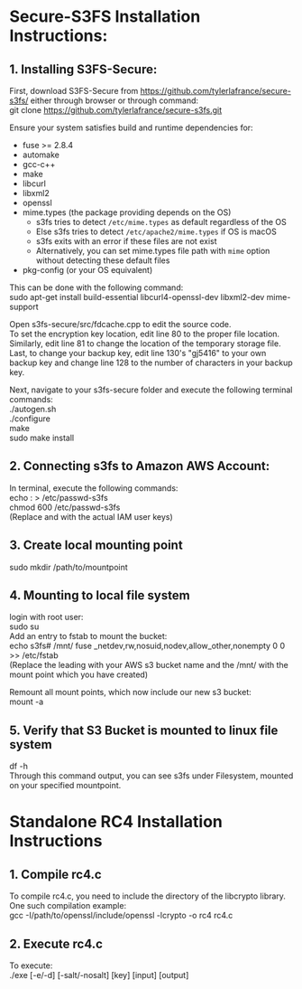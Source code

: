 # Secure-S3FS Installation Instructions:

## 1. Installing S3FS-Secure:

First, download S3FS-Secure from https://github.com/tylerlafrance/secure-s3fs/ either through browser or through command:  
git clone https://github.com/tylerlafrance/secure-s3fs.git

Ensure your system satisfies build and runtime dependencies for:
* fuse >= 2.8.4
* automake
* gcc-c++
* make
* libcurl
* libxml2
* openssl
* mime.types (the package providing depends on the OS)
    * s3fs tries to detect `/etc/mime.types` as default regardless of the OS
    * Else s3fs tries to detect `/etc/apache2/mime.types` if OS is macOS
    * s3fs exits with an error if these files are not exist
    * Alternatively, you can set mime.types file path with `mime` option without detecting these default files
* pkg-config (or your OS equivalent)

This can be done with the following command:  
sudo apt-get install build-essential libcurl4-openssl-dev libxml2-dev mime-support

Open s3fs-secure/src/fdcache.cpp to edit the source code.  
To set the encryption key location, edit line 80 to the proper file location.  
Similarly, edit line 81 to change the location of the temporary storage file.  
Last, to change your backup key, edit line 130's "gj5416" to your own backup key and change line 128 to the number of characters in your backup key.

Next, navigate to your s3fs-secure folder and execute the following terminal commands:  
./autogen.sh  
./configure  
make  
sudo make install  

## 2. Connecting s3fs to Amazon AWS Account:
In terminal, execute the following commands:  
echo <access-key-id>:<secret-access-key> > /etc/passwd-s3fs  
chmod 600 /etc/passwd-s3fs  
(Replace <access-key-id> and <secret-access-key> with the actual IAM user keys)

## 3. Create local mounting point
sudo mkdir /path/to/mountpoint

## 4. Mounting to local file system
login with root user:  
sudo su  
Add an entry to fstab to mount the bucket:  
echo s3fs#<s3-bucket> /mnt/<test-bucket> fuse _netdev,rw,nosuid,nodev,allow_other,nonempty 0 0 >> /etc/fstab  
(Replace the leading <s3-bucket> with your AWS s3 bucket name and the /mnt/<test-bucket> with the mount point which you have created)

Remount all mount points, which now include our new s3 bucket:  
mount -a

## 5. Verify that S3 Bucket is mounted to linux file system
df -h  
Through this command output, you can see s3fs under Filesystem, mounted on your specified mountpoint.

# Standalone RC4 Installation Instructions

## 1. Compile rc4.c
To compile rc4.c, you need to include the directory of the libcrypto library. One such compilation example:  
gcc -I/path/to/openssl/include/openssl -lcrypto -o rc4 rc4.c

## 2. Execute rc4.c
To execute:  
./exe [-e/-d] [-salt/-nosalt] [key] [input] [output]
